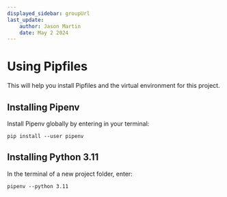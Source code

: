 ```yaml
---
displayed_sidebar: groupUrl
last_update:
    author: Jason Martin
    date: May 2 2024
---
```

# Using Pipfiles

This will help you install Pipfiles and the virtual environment for this project.

## Installing Pipenv

Install Pipenv globally by entering in your terminal:

`pip install --user pipenv`

## Installing Python 3.11

In the terminal of a new project folder, enter:

`pipenv --python 3.11`
